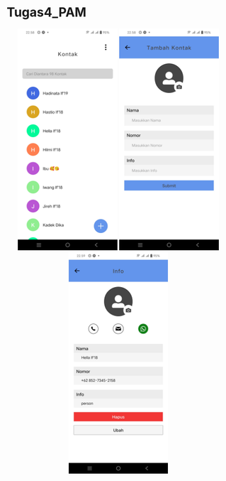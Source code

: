 # Tugas4_PAM


<div align="center">
  <img widht="300px" height="500px" src="screenshot/kontak.jpg">
  <img widht="300px" height="500px" src="screenshot/tambahkontak.jpg">
  <img widht="300px" height="500px" src="screenshot/info.jpg">
</div>
